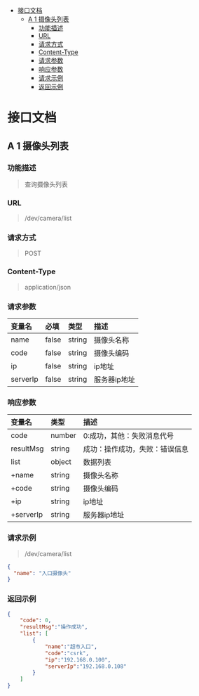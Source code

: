 
<!-- MDTOC maxdepth:6 firsth1:1 numbering:0 flatten:0 bullets:1 updateOnSave:1 -->

- [接口文档](#接口文档)   
   - [A 1  摄像头列表](#a-1-摄像头列表)   
      - [功能描述](#功能描述)   
      - [URL](#url)   
      - [请求方式](#请求方式)   
      - [Content-Type](#content-type)   
      - [请求参数](#请求参数)   
      - [响应参数](#响应参数)   
      - [请求示例](#请求示例)   
      - [返回示例](#返回示例)   

<!-- /MDTOC -->




# 接口文档

## A 1  摄像头列表

### 功能描述

> 查询摄像头列表

### URL

> /dev/camera/list

### 请求方式

> POST

### Content-Type

> application/json

### 请求参数

| 变量名   | 必填  | 类型   | 描述         |
| :-------- | :----- | :------ | :------------ |
| name     | false | string | 摄像头名称   |
| code     | false | string | 摄像头编码    |
| ip       | false | string | ip地址       |
| serverIp | false | string | 服务器ip地址 |

### 响应参数

| 变量名    | 类型   | 描述                           |
| :--------- | :------ | :------------------------------ |
| code      | number | 0:成功，其他：失败消息代号     |
| resultMsg | string | 成功：操作成功，失败：错误信息 |
| list      | object | 数据列表                       |
| +name     | string | 摄像头名称                     |
| +code     | string | 摄像头编码                     |
| +ip       | string | ip地址                         |
| +serverIp | string | 服务器ip地址                   |

### 请求示例

> /dev/camera/list

```json
{
  "name": "入口摄像头"
}
```

### 返回示例

```json
{
    "code": 0,
    "resultMsg":"操作成功",
    "list": [
        {
            "name":"超市入口",
            "code":"csrk",
            "ip":"192.168.0.100",
            "serverIp":"192.168.0.108"
        }
    ]
}
```
